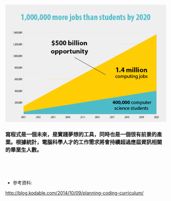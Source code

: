 



![](/assets/ProgrammingJobs.png)



### 寫程式是一個未來，是實踐夢想的工具，同時也是一個很有前景的產業。根據統計，電腦科學人才的工作需求將會持續超過應屆資訊相關的畢業生人數。



<br />

<br />

<br />





* 參考資料:

http://blog.kodable.com/2014/10/09/planning-coding-curriculum/ <br />


